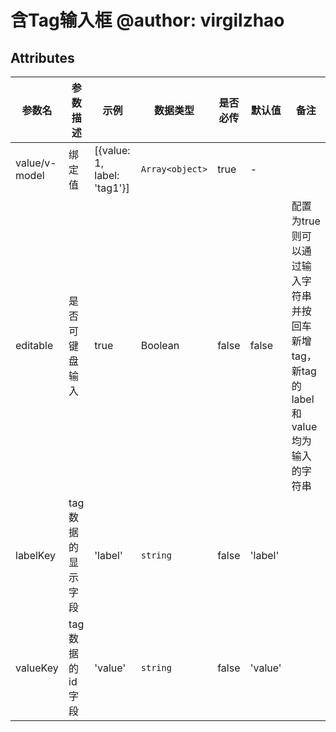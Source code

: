 # 含Tag输入框 @author: virgilzhao

## Attributes

| 参数名          | 参数描述       | 示例                        | 数据类型                         | 是否必传 | 默认值        | 备注                                                                                                    |
| --------------- | -------------- | --------------------------- | -------------------------------- | -------- | ------------- | ------------------------------------------------------------------------------------------------------- |
| value/v-model            | 绑定值       | [{value: 1, label: 'tag1'}]     | `Array<object>`                  | true     | -             
| editable | 是否可键盘输入 | true | Boolean | false | false | 配置为true则可以通过输入字符串并按回车新增tag，新tag的label和value均为输入的字符串
| labelKey | tag数据的显示字段 | 'label' | `string` | false | 'label'
| valueKey | tag数据的id字段 | 'value' | `string` | false | 'value'